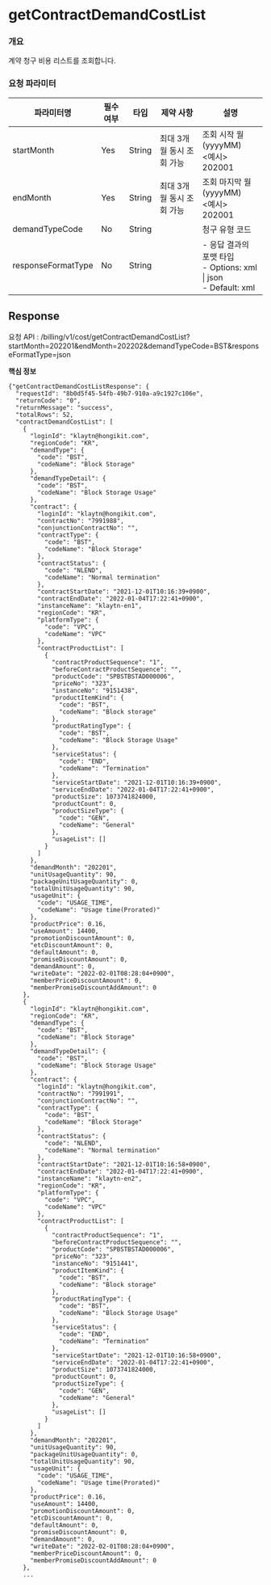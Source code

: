 getContractDemandCostList
======================================

<h3>개요</h3>
계약 청구 비용 리스트를 조회합니다.

<h3>요청 파라미터</h3>

<table>
 <thead>
  <tr>
   <th>파라미터명</th>
   <th>필수 여부</th>
   <th>타입</th>
   <th>제약 사항</th>
   <th>설명</th>
  </tr>
 </thead>
 <tbody>
  <tr>
   <td>startMonth</td>
   <td>Yes</td>
   <td>String</td>
   <td>최대 3개월 동시 조회 가능</td>
   <td>조회 시작 월 (yyyyMM)<br data-tomark-pass=""> &lt;예시&gt; 202001</td>
  </tr>
  <tr>
   <td>endMonth</td>
   <td>Yes</td>
   <td>String</td>
   <td>최대 3개월 동시 조회 가능</td>
   <td>조회 마지막 월 (yyyyMM)<br data-tomark-pass=""> &lt;예시&gt; 202001</td>
  </tr>
  <tr>
   <td>demandTypeCode</td>
   <td>No</td>
   <td>String</td>
   <td></td>
   <td>청구 유형 코드</td>
  </tr>
  <tr>
   <td>responseFormatType</td>
   <td>No</td>
   <td>String</td>
   <td></td>
   <td>- 응답 결과의 포맷 타입<br data-tomark-pass="">- Options: xml | json<br data-tomark-pass="">- Default: xml</td>
  </tr>
 </tbody>
</table>

## Response

요청 API : /billing/v1/cost/getContractDemandCostList?startMonth=202201&endMonth=202202&demandTypeCode=BST&responseFormatType=json

**핵심 정보**

```
{"getContractDemandCostListResponse": {
  "requestId": "8b0d5f45-54fb-49b7-910a-a9c1927c106e",
  "returnCode": "0",
  "returnMessage": "success",
  "totalRows": 52,
  "contractDemandCostList": [
    {
      "loginId": "klaytn@hongikit.com",
      "regionCode": "KR",
      "demandType": {
        "code": "BST",
        "codeName": "Block Storage"
      },
      "demandTypeDetail": {
        "code": "BST",
        "codeName": "Block Storage Usage"
      },
      "contract": {
        "loginId": "klaytn@hongikit.com",
        "contractNo": "7991988",
        "conjunctionContractNo": "",
        "contractType": {
          "code": "BST",
          "codeName": "Block Storage"
        },
        "contractStatus": {
          "code": "NLEND",
          "codeName": "Normal termination"
        },
        "contractStartDate": "2021-12-01T10:16:39+0900",
        "contractEndDate": "2022-01-04T17:22:41+0900",
        "instanceName": "klaytn-en1",
        "regionCode": "KR",
        "platformType": {
          "code": "VPC",
          "codeName": "VPC"
        },
        "contractProductList": [
          {
            "contractProductSequence": "1",
            "beforeContractProductSequence": "",
            "productCode": "SPBSTBSTAD000006",
            "priceNo": "323",
            "instanceNo": "9151438",
            "productItemKind": {
              "code": "BST",
              "codeName": "Block storage"
            },
            "productRatingType": {
              "code": "BST",
              "codeName": "Block Storage Usage"
            },
            "serviceStatus": {
              "code": "END",
              "codeName": "Termination"
            },
            "serviceStartDate": "2021-12-01T10:16:39+0900",
            "serviceEndDate": "2022-01-04T17:22:41+0900",
            "productSize": 1073741824000,
            "productCount": 0,
            "productSizeType": {
              "code": "GEN",
              "codeName": "General"
            },
            "usageList": []
          }
        ]
      },
      "demandMonth": "202201",
      "unitUsageQuantity": 90,
      "packageUnitUsageQuantity": 0,
      "totalUnitUsageQuantity": 90,
      "usageUnit": {
        "code": "USAGE_TIME",
        "codeName": "Usage time(Prorated)"
      },
      "productPrice": 0.16,
      "useAmount": 14400,
      "promotionDiscountAmount": 0,
      "etcDiscountAmount": 0,
      "defaultAmount": 0,
      "promiseDiscountAmount": 0,
      "demandAmount": 0,
      "writeDate": "2022-02-01T08:28:04+0900",
      "memberPriceDiscountAmount": 0,
      "memberPromiseDiscountAddAmount": 0
    },
    {
      "loginId": "klaytn@hongikit.com",
      "regionCode": "KR",
      "demandType": {
        "code": "BST",
        "codeName": "Block Storage"
      },
      "demandTypeDetail": {
        "code": "BST",
        "codeName": "Block Storage Usage"
      },
      "contract": {
        "loginId": "klaytn@hongikit.com",
        "contractNo": "7991991",
        "conjunctionContractNo": "",
        "contractType": {
          "code": "BST",
          "codeName": "Block Storage"
        },
        "contractStatus": {
          "code": "NLEND",
          "codeName": "Normal termination"
        },
        "contractStartDate": "2021-12-01T10:16:58+0900",
        "contractEndDate": "2022-01-04T17:22:41+0900",
        "instanceName": "klaytn-en2",
        "regionCode": "KR",
        "platformType": {
          "code": "VPC",
          "codeName": "VPC"
        },
        "contractProductList": [
          {
            "contractProductSequence": "1",
            "beforeContractProductSequence": "",
            "productCode": "SPBSTBSTAD000006",
            "priceNo": "323",
            "instanceNo": "9151441",
            "productItemKind": {
              "code": "BST",
              "codeName": "Block storage"
            },
            "productRatingType": {
              "code": "BST",
              "codeName": "Block Storage Usage"
            },
            "serviceStatus": {
              "code": "END",
              "codeName": "Termination"
            },
            "serviceStartDate": "2021-12-01T10:16:58+0900",
            "serviceEndDate": "2022-01-04T17:22:41+0900",
            "productSize": 1073741824000,
            "productCount": 0,
            "productSizeType": {
              "code": "GEN",
              "codeName": "General"
            },
            "usageList": []
          }
        ]
      },
      "demandMonth": "202201",
      "unitUsageQuantity": 90,
      "packageUnitUsageQuantity": 0,
      "totalUnitUsageQuantity": 90,
      "usageUnit": {
        "code": "USAGE_TIME",
        "codeName": "Usage time(Prorated)"
      },
      "productPrice": 0.16,
      "useAmount": 14400,
      "promotionDiscountAmount": 0,
      "etcDiscountAmount": 0,
      "defaultAmount": 0,
      "promiseDiscountAmount": 0,
      "demandAmount": 0,
      "writeDate": "2022-02-01T08:28:04+0900",
      "memberPriceDiscountAmount": 0,
      "memberPromiseDiscountAddAmount": 0
    },
    ...
```




